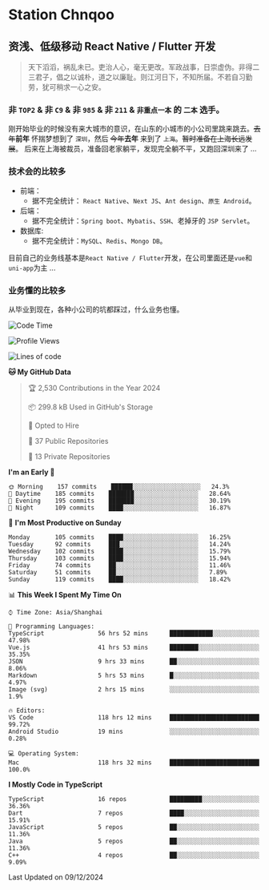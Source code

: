 # Station Chnqoo

## 资浅、低级移动 React Native / Flutter 开发

> 天下滔滔，祸乱未已。吏治人心，毫无更改。军政战事，日崇虚伪。非得二三君子，倡之以诚朴，道之以廉耻。则江河日下，不知所届。不若自习勤劳，犹可稍求一心之安。

### 非 `TOP2` & 非 `C9` & 非 `985` & 非 `211` & `非重点一本` 的 `二本` 选手。

刚开始毕业的时候没有来大城市的意识，在山东的小城市的小公司里跳来跳去。~~去年~~**前年** 怀揣梦想到了 `深圳`，然后 ~~今年~~**去年** 来到了 `上海`。~~暂时准备在上海长远发展~~。
后来在上海被裁员，准备回老家躺平，发现完全躺不平，又跑回深圳来了 ...

### 技术会的比较多

- 前端：
  - 据不完全统计： `React Native`、`Next JS`、`Ant design`、`原生 Android`。
- 后端：
  - 据不完全统计：`Spring boot`、`Mybatis`、`SSH`、老掉牙的 `JSP Servlet`。
- 数据库:
  - 据不完全统计：`MySQL`、`Redis`、`Mongo DB`。

目前自己的业务线基本是`React Native / Flutter`开发，在公司里面还是`vue`和`uni-app`为主 ...

### 业务懂的比较多

从毕业到现在，各种小公司的坑都踩过，什么业务也懂。

<!--START_SECTION:waka-->
![Code Time](http://img.shields.io/badge/Code%20Time-6%2C901%20hrs%2054%20mins-blue)

![Profile Views](http://img.shields.io/badge/Profile%20Views-0-blue)

![Lines of code](https://img.shields.io/badge/From%20Hello%20World%20I%27ve%20Written-492%20Thousand%20lines%20of%20code-blue)

**🐱 My GitHub Data** 

> 🏆 2,530 Contributions in the Year 2024
 > 
> 📦 299.8 kB Used in GitHub's Storage 
 > 
> 💼 Opted to Hire
 > 
> 📜 37 Public Repositories 
 > 
> 🔑 13 Private Repositories  
 > 
**I'm an Early 🐤** 

```text
🌞 Morning    157 commits    ██████░░░░░░░░░░░░░░░░░░░   24.3% 
🌆 Daytime    185 commits    ███████░░░░░░░░░░░░░░░░░░   28.64% 
🌃 Evening    195 commits    ███████░░░░░░░░░░░░░░░░░░   30.19% 
🌙 Night      109 commits    ████░░░░░░░░░░░░░░░░░░░░░   16.87%

```
📅 **I'm Most Productive on Sunday** 

```text
Monday       105 commits    ████░░░░░░░░░░░░░░░░░░░░░   16.25% 
Tuesday      92 commits     ███░░░░░░░░░░░░░░░░░░░░░░   14.24% 
Wednesday    102 commits    ████░░░░░░░░░░░░░░░░░░░░░   15.79% 
Thursday     103 commits    ████░░░░░░░░░░░░░░░░░░░░░   15.94% 
Friday       74 commits     ██░░░░░░░░░░░░░░░░░░░░░░░   11.46% 
Saturday     51 commits     ██░░░░░░░░░░░░░░░░░░░░░░░   7.89% 
Sunday       119 commits    ████░░░░░░░░░░░░░░░░░░░░░   18.42%

```


📊 **This Week I Spent My Time On** 

```text
⌚︎ Time Zone: Asia/Shanghai

💬 Programming Languages: 
TypeScript               56 hrs 52 mins      ████████████░░░░░░░░░░░░░   47.98% 
Vue.js                   41 hrs 53 mins      ████████░░░░░░░░░░░░░░░░░   35.35% 
JSON                     9 hrs 33 mins       ██░░░░░░░░░░░░░░░░░░░░░░░   8.06% 
Markdown                 5 hrs 53 mins       █░░░░░░░░░░░░░░░░░░░░░░░░   4.97% 
Image (svg)              2 hrs 15 mins       ░░░░░░░░░░░░░░░░░░░░░░░░░   1.9%

🔥 Editors: 
VS Code                  118 hrs 12 mins     █████████████████████████   99.72% 
Android Studio           19 mins             ░░░░░░░░░░░░░░░░░░░░░░░░░   0.28%

💻 Operating System: 
Mac                      118 hrs 32 mins     █████████████████████████   100.0%

```

**I Mostly Code in TypeScript** 

```text
TypeScript               16 repos            █████████░░░░░░░░░░░░░░░░   36.36% 
Dart                     7 repos             ████░░░░░░░░░░░░░░░░░░░░░   15.91% 
JavaScript               5 repos             ██░░░░░░░░░░░░░░░░░░░░░░░   11.36% 
Java                     5 repos             ██░░░░░░░░░░░░░░░░░░░░░░░   11.36% 
C++                      4 repos             ██░░░░░░░░░░░░░░░░░░░░░░░   9.09%

```



 Last Updated on 09/12/2024
<!--END_SECTION:waka-->

<!---
ChenqiaoStation/ChenqiaoStation is a ✨ special ✨ repository because its `README.md` (this file) appears on your GitHub profile.
You can click the Preview link to take a look at your changes.
--->
